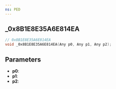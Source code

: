 ```yaml
---
ns: PED
---
```

## _0x8B1E8E35A6E814EA

```c
// 0x8B1E8E35A6E814EA
void _0x8B1E8E35A6E814EA(Any p0, Any p1, Any p2);
```

## Parameters
* **p0**:
* **p1**:
* **p2**:
